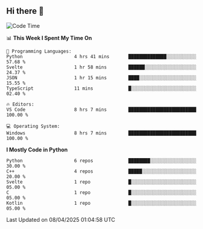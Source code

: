 ## Hi there 👋

<!--START_SECTION:waka-->
![Code Time](http://img.shields.io/badge/Code%20Time-129%20hrs%201%20min-blue)

📊 **This Week I Spent My Time On** 

```text
💬 Programming Languages: 
Python                   4 hrs 41 mins       ██████████████░░░░░░░░░░░   57.68 % 
Svelte                   1 hr 58 mins        ██████░░░░░░░░░░░░░░░░░░░   24.37 % 
JSON                     1 hr 15 mins        ████░░░░░░░░░░░░░░░░░░░░░   15.55 % 
TypeScript               11 mins             █░░░░░░░░░░░░░░░░░░░░░░░░   02.40 % 

🔥 Editors: 
VS Code                  8 hrs 7 mins        █████████████████████████   100.00 % 

💻 Operating System: 
Windows                  8 hrs 7 mins        █████████████████████████   100.00 % 
```

**I Mostly Code in Python** 

```text
Python                   6 repos             ████████░░░░░░░░░░░░░░░░░   30.00 % 
C++                      4 repos             █████░░░░░░░░░░░░░░░░░░░░   20.00 % 
Svelte                   1 repo              █░░░░░░░░░░░░░░░░░░░░░░░░   05.00 % 
C                        1 repo              █░░░░░░░░░░░░░░░░░░░░░░░░   05.00 % 
Kotlin                   1 repo              █░░░░░░░░░░░░░░░░░░░░░░░░   05.00 % 
```




 Last Updated on 08/04/2025 01:04:58 UTC
<!--END_SECTION:waka-->
